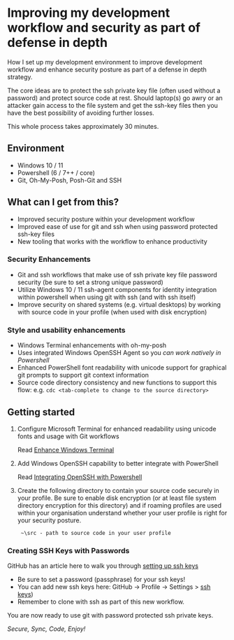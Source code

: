 # Improving my development workflow and security as part of defense in depth

How I set up my development environment to improve development workflow and enhance security posture as part of a defense in depth strategy.

The core ideas are to protect the ssh private key file (often used without a password) and protect source code at rest. Should laptop(s) go awry or an attacker gain access to the file system and get the ssh-key files then you have the best possibility of avoiding further losses.

This whole process takes approximately 30 minutes.

## Environment

- Windows 10 / 11
- Powershell (6 / 7++ / core)
- Git, Oh-My-Posh, Posh-Git and SSH

## What can I get from this?

- Improved security posture within your development workflow
- Improved ease of use for git and ssh when using password protected ssh-key files
- New tooling that works with the workflow to enhance productivity

### Security Enhancements

- Git and ssh workflows that make use of ssh private key file password security (be sure to set a strong unique password)
- Utilize Windows 10 / 11 ssh-agent components for identity integration within powershell when using git with ssh (and with ssh itself)
- Improve security on shared systems (e.g. virtual desktops) by working with source code in your profile (when used with disk encryption)

### Style and usability enhancements

- Windows Terminal enhancements with oh-my-posh
- Uses integrated Windows OpenSSH Agent so you _can work natively in Powershell_
- Enhanced PowerShell font readability with unicode support for graphical git prompts to support git context information
- Source code directory consistency and new functions to support this flow: e.g. ```cdc <tab-complete to change to the source directory>```

## Getting started

1. Configure Microsoft Terminal for enhanced readability using unicode fonts and usage with Git workflows

    Read [Enhance Windows Terminal](/terminal/readme.md)
    
1. Add Windows OpenSSH capability to better integrate with PowerShell

   Read [Integrating OpenSSH with Powershell](/pwsh/readme.md)

1. Create the following directory to contain your source code securely in your profile. Be sure to enable disk encryption (or at least file system directory encryption for this directory) and if roaming profiles are used within your organisation understand whether your user profile is right for your security posture.

   ```text
    ~\src - path to source code in your user profile
   ```

### Creating SSH Keys with Passwords

GitHub has an article here to walk you through [setting up ssh keys](https://docs.github.com/en/authentication/connecting-to-github-with-ssh/generating-a-new-ssh-key-and-adding-it-to-the-ssh-agent)

- Be sure to set a password (passphrase) for your ssh keys!
- You can add new ssh keys here: GitHub -> Profile -> Settings > [ssh keys](https://github.com/settings/keys))
- Remember to clone with ssh as part of this new workflow.
  
You are now ready to use git with password protected ssh private keys.
    
*Secure, Sync, Code, Enjoy!*
